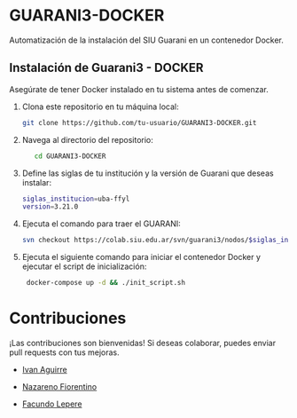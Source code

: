 # GUARANI3-DOCKER

Automatización de la instalación del SIU Guarani en un contenedor Docker.

## Instalación de Guarani3 - DOCKER

Asegúrate de tener Docker instalado en tu sistema antes de comenzar.

1. Clona este repositorio en tu máquina local:

   ```bash
   git clone https://github.com/tu-usuario/GUARANI3-DOCKER.git
   ```

2. Navega al directorio del repositorio:
   ```bash
      cd GUARANI3-DOCKER
   ```

3. Define las siglas de tu institución y la versión de Guarani que deseas instalar:
    ```bash
   siglas_institucion=uba-ffyl
   version=3.21.0
   ```
4. Ejecuta el comando para traer el GUARANI:
     ```bash     
    svn checkout https://colab.siu.edu.ar/svn/guarani3/nodos/$siglas_institucion/gestion/trunk/$version guarani
     ```

5. Ejecuta el siguiente comando para iniciar el contenedor Docker y ejecutar el script de inicialización:
    ```bash
     docker-compose up -d && ./init_script.sh     
    ```

# Contribuciones
¡Las contribuciones son bienvenidas! Si deseas colaborar, puedes enviar pull requests con tus mejoras.

- [Ivan Aguirre](https://github.com/aguirre-ivan)
  
- [Nazareno Fiorentino](https://github.com/nazafiorentino)
  
- [Facundo Lepere](https://github.com/facundolepere)

